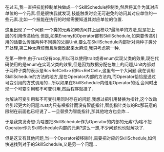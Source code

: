 在过去,我一直把技能控制单独做成一个SkillSchedule控制类,然后将其作为其对应单位的一个元素.但是很快我就发现,技能触发时会无可避免的访问其对应单位的一些元素.比如一个技能在执行的时候需要知道其对应单位的位置.

这里出现了一个问题:一个类的元素如何访问其上层模块?最简单的方法,就是把上层的引用传递给他.但是,如果Enemy和Operator都有SkillSchedule,如果要传递引用的话要么传递两种不同类的父类Unit,要么在SkillSchedule内部针对两种子类分开处理,第二种太麻烦而且后面改起来太麻烦,我只考虑第一种.

在第一种中,由于rust没有oop,所以可以使用trait或者enum实现父类的效果,现在代码使用的是enum在实现父类的效果,但是因为数据分配在堆上的问题,Unit内部对于两种子类的表示是Rc<RefCell<Operator>>>和Rc<RefCell<Enemy>>,这里有一个大问题:我在调用SkillSchedule的方法的地方,是在Operator内部的方法内,而Operator恰恰是通过可变引用的方式调用的...所以如果在SkillSchedule内借用Operator的话,会同时出现一个可变引用和不可变引用,然后程序就挂了.

为解决可变引用和不可变引用同时存在的问题,我想过把引用替换为指针,这个改动会引起更大的问题:rust内只有裸指针而没有智能指针,智能指针类似的Rc那玩意的限制在前面也已经说了...一旦替换为智能指针,那其他地方也会炸...

于是我突发奇想:为啥要把SkillSchedule作为Operator的内部的元素?为啥不把Operator作为SkillSchedule内部的元素?这么一想,不少问题也也就解决了.

但是这又有其他问题,当一个Operator被移除时,需要把对应的SkillSchedule,如何快速找到对于的SkillSchedule,又是另一个问题...
